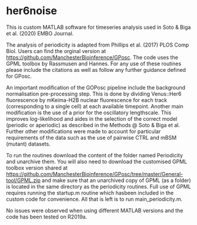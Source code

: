 # her6noise
This is custom MATLAB software for timeseries analysis used in Soto & Biga et al. (2020) EMBO Journal.

The analysis of periodicity is adapted from Phillips et al. (2017) PLOS Comp Biol. Users can find the orginal
version at https://github.com/ManchesterBioinference/GPosc. The code uses the GPML toolbox by Rassmusen and Hannes.
For any use of these routines please include the citations as well as follow any further guidance defined for GPosc.

An important modification of the GOPosc pipeline include the background normalisation pre-processing step. This is
done by dividing Venus::Her6 fluorescence by mKeima-H2B nuclear fluorescence for each track (corresponding to a single
cell) at each available timepoint. Another main modification is the use of a prior for the oscillatory lengthscale. 
This improves log-likelihood and aides in the selection of the correct model (periodic or aperiodic) as described in
the Methods @ Soto & Biga et al. Further other modifications were made to account for particular requirements of the data
such as the use of pairwise CTRL and mBSM (mutant) datasets. 

To run the routines download the content of the folder named Periodicity and unarchive them. You will also need to
download the customised GPML toolbox version shared at https://github.com/ManchesterBioinference/GPosc/tree/master/General-tool/GPML.zip 
and make sure that an unarchived copy of GPML (as a folder) is located in the same directory as the periodicity routines. Full use of GPML requires running the startup.m routine which hasbeen included in the custom code for convenience. All that is left is to run main_periodicity.m.

No issues were observed when using different MATLAB versions and the code has been tested on R2019a. 



